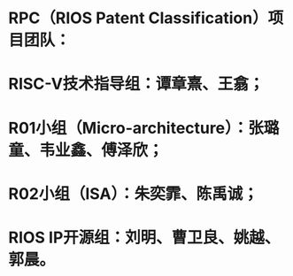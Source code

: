 # RPC（RIOS Patent Classification）项目团队：
# RISC-V技术指导组：谭章熹、王翕；
# R01小组（Micro-architecture）：张璐童、韦业鑫、傅泽欣；
# R02小组（ISA）：朱奕霏、陈禹诚；
# RIOS IP开源组：刘明、曹卫良、姚越、郭晨。
